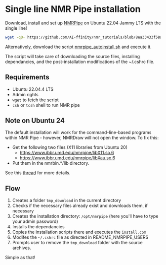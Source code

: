 # Single line NMR Pipe installation

Download, install and set up [NMRPipe](https://spin.niddk.nih.gov/bax/NMRPipe/) on Ubuntu 22.04 Jammy LTS with the single line!

```sh
wget -qO- https://github.com/AI-ffinity/nmr_tutorials/blob/8ea33433f58a31e45138687217b24309d5c2ef2f/NMR_Pipe/nmrpipe_autoinstall.sh | bash
```

Alternatively, download the script [nmrpipe_autoinstall.sh](./nmrpipe_autoinstall.sh) and execute it. 

The script will take care of downloading the source files, installing dependancies, and the post-installation modifications of the ~/.cshrc file.

## Requirements
* Ubuntu 22.04.4 LTS
* Admin rights
* `wget` to fetch the script
* `csh` or `tcsh` shell to run NMR pipe

## Note on Ubuntu 24
The default installation will work for the command-line-based programs within NMR Pipe - however, NMRDraw will not open the window. To fix this: 
* Get the following two files (X11 libraries from Ubuntu 20)
  * https://www.ibbr.umd.edu/nmrpipe/libX11.so.6
  * https://www.ibbr.umd.edu/nmrpipe/libXau.so.6
* Put them in the nmrbin.*/lib directory.

See this [thread](https://groups.io/g/nmrpipe/topic/99567785) for more details.

## Flow
1. Creates a folder `tmp_download` in the current directory
2. Checks if the necessary files already exist and downloads them, if necessary
3. Creates the installation directory: `/opt/nmrpipe` (here you'll have to type your admin password)
4. Installs the dependancies
5. Copies the installation scripts there and executes the `install.com`
6. Modifes the `~/.cshrc` file as directed in README_NMRPIPE_USERS
7. Prompts user to remove the `tmp_download` folder with the source archives.

Simple as that!





